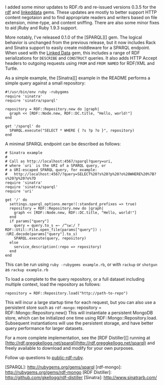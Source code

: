 I added some minor updates to RDF.rb and re-issued versions 0.3.5 for the [rdf][RDF.rb] and [linkeddata][linkeddata] gems. These updates are mostly to better support HTTP content negotaion and to find appropriate readers and writers based on file extension, mime-type, and content sniffing. There are also some minor fixes to aid jRuby and Ruby 1.9.3 support.

More notably, I've released 0.1.0 of the [SPARQL][] gem. The logical behavior is unchanged from the previous release, but it now includes Rack and Sinatra support to easily create middleware for a SPARQL endpoint. When used with the [Linked Data][linkeddata] gem, this includes a range of RDF serializations for `DESCRIBE` and `CONSTRUCT` queries. It also adds HTTP Accept headers to outgoing requests using `FROM` and `FROM NAMED` for RDF/XML and Turtle.

As a simple example, the [Sinatra][] example in the README performs a simple query against a small repository:

    #!/usr/bin/env ruby -rubygems
    require 'sinatra'
    require 'sinatra/sparql'

    repository = RDF::Repository.new do |graph|
      graph << [RDF::Node.new, RDF::DC.title, "Hello, world!"]
    end

    get '/sparql' do
      SPARQL.execute("SELECT * WHERE { ?s ?p ?o }", repository)
    end

A minimal SPARQL endpoint can be described as follows:

    # Sinatra example
    #
    # Call as http://localhost:4567/sparql?query=uri,
    # where `uri` is the URI of a SPARQL query, or
    # a URI-escaped SPARQL query, for example:
    #   http://localhost:4567/?query=SELECT%20?s%20?p%20?o%20WHERE%20%7B?s%20?p%20?o%7D
    require 'sinatra'
    require 'sinatra/sparql'
    require 'uri'

    get '/' do
      settings.sparql_options.merge!(:standard_prefixes => true)
      repository = RDF::Repository.new do |graph|
        graph << [RDF::Node.new, RDF::DC.title, "Hello, world!"]
      end
      if params["query"]
        query = query.to_s =~ /^\w:/ ? RDF::Util::File.open_file(params["query"]) : :URI.decode(params["query"].to_s)
        SPARQL.execute(query, repository)
      else
        service_description(:repo => repository)
      end
    end

This can be run using `ruby -rubygems example.rb`, or with `rackup` or `shotgun` as `rackup example.rb`

To load a complete to the query repository, or a full dataset including multiple context, load the repository as follows:

    repository = RDF::Repository.load("http://path-to-repo")

This will incur a large startup time for each request, but you can also use a persistent store such as `rdf-mongo`: repository = RDF::Mongo::Repository.new() This will instantiate a persistent MongoDB store, which can be initialized one time using RDF::Mongo::Repository.load. Subsequent instantiations will use the persistent storage, and have better query performance for larger datasets.

For a more complete implementation, see the [RDF Distiller][] running at [http://rdf.greggkellogg.net/sparql](http://rdf.greggkellogg.net/sparql) and freely available to download and modify for your own purposes.

Follow up questions to [public-rdf-ruby](mailto:public-rdf-ruby@w3.org).

[RDF.rb]: http://rubygems.org/gems/rdf
[linkeddata]: http://rubygems.org/gems/linkeddata
[SPARQL]: http://rubygems.org/gems/sparql [rdf-mongo]: http://rubygems.org/gems/rdf-mongo
[RDF Distiller]: http://github.com/gkellogg/rdf-distiller
[Sinatra]: http://www.sinatrarb.com/